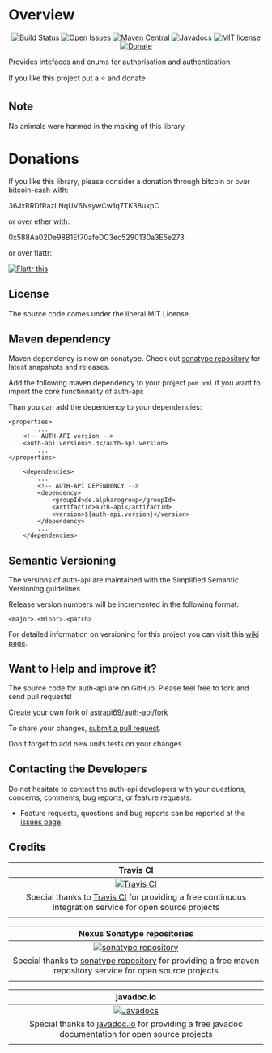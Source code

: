 # Overview

<div align="center">

[![Build Status](https://travis-ci.org/astrapi69/auth-api.svg?branch=develop)](https://travis-ci.org/astrapi69/auth-api) 
[![Open Issues](https://img.shields.io/github/issues/astrapi69/auth-api.svg?style=flat)](https://github.com/astrapi69/auth-api/issues) 
[![Maven Central](https://maven-badges.herokuapp.com/maven-central/de.alpharogroup/auth-api/badge.svg)](https://maven-badges.herokuapp.com/maven-central/de.alpharogroup/auth-api)
[![Javadocs](http://www.javadoc.io/badge/de.alpharogroup/auth-api.svg)](http://www.javadoc.io/doc/de.alpharogroup/auth-api)
[![MIT license](http://img.shields.io/badge/license-MIT-brightgreen.svg?style=flat)](http://opensource.org/licenses/MIT)
[![Donate](https://img.shields.io/badge/donate-❤-ff2244.svg)](https://www.paypal.com/cgi-bin/webscr?cmd=_s-xclick&hosted_button_id=GVBTWLRAZ7HB8)

</div>

Provides intefaces and enums for authorisation and authentication

If you like this project put a ⭐ and donate

## Note

No animals were harmed in the making of this library.


# Donations

If you like this library, please consider a donation through bitcoin or over bitcoin-cash with:

36JxRRDfRazLNqUV6NsywCw1q7TK38ukpC

or over ether with:

0x588Aa02De98B1Ef70afeDC3ec5290130a3E5e273

or over flattr:

<a href="https://flattr.com/submit/auto?fid=r7vp62&url=https%3A%2F%2Fgithub.com%2Fastrapi69%2Fauth-api" target="_blank">
<img src="http://api.flattr.com/button/flattr-badge-large.png" alt="Flattr this" title="Flattr this" border="0" />
</a>

## License

The source code comes under the liberal MIT License.

## Maven dependency

Maven dependency is now on sonatype.
Check out [sonatype repository](https://oss.sonatype.org/index.html#nexus-search;gav~de.alpharogroup~auth-api~~~) for latest snapshots and releases.

Add the following maven dependency to your project `pom.xml` if you want to import the core functionality of auth-api:

Than you can add the dependency to your dependencies:

	<properties>
			...
		<!-- AUTH-API version -->
		<auth-api.version>5.3</auth-api.version>
			...
	</properties>
			...
		<dependencies>
			...
			<!-- AUTH-API DEPENDENCY -->
			<dependency>
				<groupId>de.alpharogroup</groupId>
				<artifactId>auth-api</artifactId>
				<version>${auth-api.version}</version>
			</dependency>
			...
		</dependencies>

## Semantic Versioning

The versions of auth-api are maintained with the Simplified Semantic Versioning guidelines.

Release version numbers will be incremented in the following format:

`<major>.<minor>.<patch>`

For detailed information on versioning for this project you can visit this [wiki page](https://github.com/astrapi69/mvn-parent-projects/wiki/Simplified-Semantic-Versioning).

## Want to Help and improve it? ###

The source code for auth-api are on GitHub. Please feel free to fork and send pull requests!

Create your own fork of [astrapi69/auth-api/fork](https://github.com/astrapi69/auth-api/fork)

To share your changes, [submit a pull request](https://github.com/astrapi69/auth-api/pull/new/develop).

Don't forget to add new units tests on your changes.

## Contacting the Developers

Do not hesitate to contact the auth-api developers with your questions, concerns, comments, bug reports, or feature requests.
- Feature requests, questions and bug reports can be reported at the [issues page](https://github.com/astrapi69/auth-api/issues).

## Credits

|**Travis CI**|
|     :---:      |
|[![Travis CI](https://travis-ci.com/images/logos/TravisCI-Full-Color.png)](https://coveralls.io/github/astrapi69/auth-api?branch=master)|
|Special thanks to [Travis CI](https://travis-ci.org) for providing a free continuous integration service for open source projects|
|     <img width=1000/>     |

|**Nexus Sonatype repositories**|
|     :---:      |
|[![sonatype repository](https://img.shields.io/nexus/r/https/oss.sonatype.org/de.alpharogroup/auth-api.svg?style=for-the-badge)](https://oss.sonatype.org/index.html#nexus-search;gav~de.alpharogroup~auth-api~~~)|
|Special thanks to [sonatype repository](https://www.sonatype.com) for providing a free maven repository service for open source projects|
|     <img width=1000/>     |

|**javadoc.io**|
|     :---:      |
|[![Javadocs](http://www.javadoc.io/badge/de.alpharogroup/auth-api.svg)](http://www.javadoc.io/doc/de.alpharogroup/auth-api)|
|Special thanks to [javadoc.io](http://www.javadoc.io) for providing a free javadoc documentation for open source projects|
|     <img width=1000/>     |
